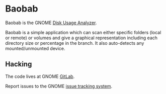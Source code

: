 # Baobab

Baobab is the GNOME [Disk Usage Analyzer](https://apps.gnome.org/Baobab/).

Baobab is a simple application which can scan either specific folders
(local or remote) or volumes and give a graphical representation
including each directory size or percentage in the branch. It also
auto-detects any mounted/unmounted device.


## Hacking

The code lives at GNOME [GitLab](https://gitlab.gnome.org/GNOME/baobab).

Report issues to the GNOME [issue tracking system](https://gitlab.gnome.org/GNOME/baobab/issues).
